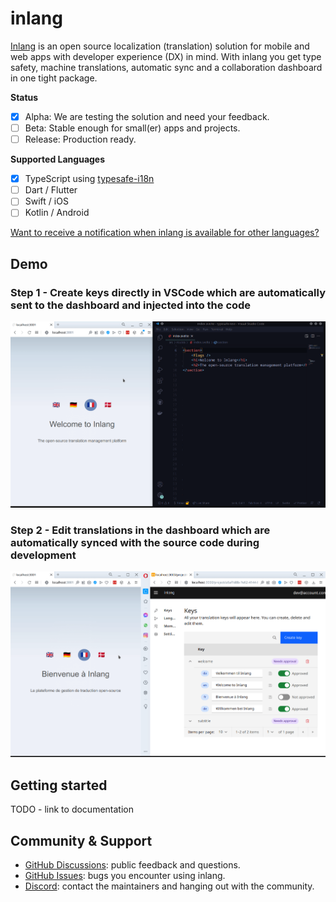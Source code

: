 # inlang

[Inlang](https://www.inlang.dev) is an open source localization (translation) solution for mobile and web apps with developer experience (DX) in mind. With inlang you get type safety, machine translations, automatic sync and a collaboration dashboard in one tight package.

**Status**

- [x] Alpha: We are testing the solution and need your feedback.
- [ ] Beta: Stable enough for small(er) apps and projects.
- [ ] Release: Production ready.

**Supported Languages**
- [x] TypeScript using [typesafe-i18n](https://github.com/ivanhofer/typesafe-i18n)
- [ ] Dart / Flutter
- [ ] Swift / iOS
- [ ] Kotlin / Android

[Want to receive a notification when inlang is available for other languages?](TODO)


## Demo

### Step 1 - Create keys directly in VSCode which are automatically sent to the dashboard and injected into the code
![Create keys directly in VSCode which are automatically sent to the dashboard and injected into the code](./assets/step1.gif)

### Step 2 - Edit translations in the dashboard which are automatically synced with the source code during development
![Editing and syncing translations from the dashboard to source code](./assets/step2.gif)
## Getting started

TODO - link to documentation


## Community & Support

- [GitHub Discussions](https://github.com/inlang/inlang/discussions): public feedback and questions.
- [GitHub Issues](https://github.com/inlang/inlang/issues): bugs you encounter using inlang.
- [Discord](https://discord.gg/CUkj4fgz5K): contact the maintainers and hanging out with the community.

